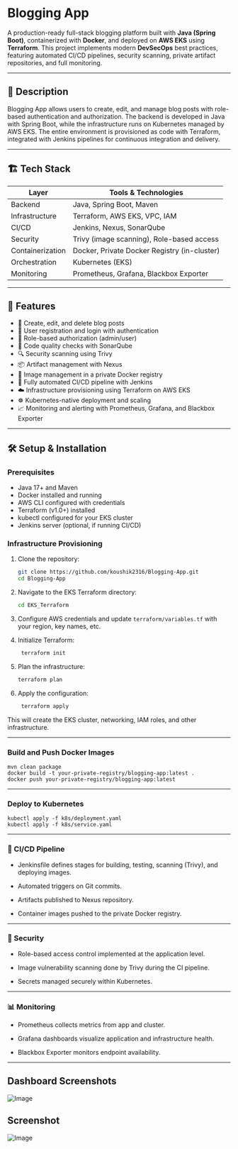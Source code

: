 # Blogging App

A production-ready full-stack blogging platform built with **Java (Spring Boot)**, containerized with **Docker**, and deployed on **AWS EKS** using **Terraform**. This project implements modern **DevSecOps** best practices, featuring automated CI/CD pipelines, security scanning, private artifact repositories, and full monitoring.

---

## 📖 Description

Blogging App allows users to create, edit, and manage blog posts with role-based authentication and authorization. The backend is developed in Java with Spring Boot, while the infrastructure runs on Kubernetes managed by AWS EKS. The entire environment is provisioned as code with Terraform, integrated with Jenkins pipelines for continuous integration and delivery.

---

## 🏗️ Tech Stack

| Layer           | Tools & Technologies                          |
|-----------------|----------------------------------------------|
| Backend         | Java, Spring Boot, Maven                      |
| Infrastructure  | Terraform, AWS EKS, VPC, IAM                  |
| CI/CD           | Jenkins, Nexus, SonarQube                     |
| Security        | Trivy (image scanning), Role-based access     |
| Containerization| Docker, Private Docker Registry (in-cluster)  |
| Orchestration   | Kubernetes (EKS)                              |
| Monitoring      | Prometheus, Grafana, Blackbox Exporter        |

---

## 🚀 Features

- 📝 Create, edit, and delete blog posts  
- 👤 User registration and login with authentication  
- 🔐 Role-based authorization (admin/user)  
- 🧼 Code quality checks with SonarQube  
- 🔍 Security scanning using Trivy  
- 📦 Artifact management with Nexus  
- 🐳 Image management in a private Docker registry  
- 🔄 Fully automated CI/CD pipeline with Jenkins  
- ☁️ Infrastructure provisioning using Terraform on AWS EKS  
- ☸️ Kubernetes-native deployment and scaling  
- 📈 Monitoring and alerting with Prometheus, Grafana, and Blackbox Exporter  

---

## 🛠️ Setup & Installation

### Prerequisites

- Java 17+ and Maven  
- Docker installed and running  
- AWS CLI configured with credentials  
- Terraform (v1.0+) installed  
- kubectl configured for your EKS cluster  
- Jenkins server (optional, if running CI/CD)  

### Infrastructure Provisioning

1. Clone the repository:

   ```bash
   git clone https://github.com/koushik2316/Blogging-App.git
   cd Blogging-App

2. Navigate to the EKS Terraform directory:

   ```bash
   cd EKS_Terraform
   ```

3. Configure AWS credentials and update `terraform/variables.tf` with your region, key names, etc.

4. Initialize Terraform:

   ```bash  
    terraform init
    ```
5. Plan the infrastructure:
    ```bash
    terraform plan
    ```
6. Apply the configuration:
   ```bash
    terraform apply
    ```
This will create the EKS cluster, networking, IAM roles, and other infrastructure.

---

### Build and Push Docker Images
```
mvn clean package
docker build -t your-private-registry/blogging-app:latest .
docker push your-private-registry/blogging-app:latest
```

---

### Deploy to Kubernetes
```
kubectl apply -f k8s/deployment.yaml
kubectl apply -f k8s/service.yaml
```

---

### 🔄 CI/CD Pipeline
- Jenkinsfile defines stages for building, testing, scanning (Trivy), and deploying images.

- Automated triggers on Git commits.

- Artifacts published to Nexus repository.

- Container images pushed to the private Docker registry.

---

### 🔐 Security
- Role-based access control implemented at the application level.

- Image vulnerability scanning done by Trivy during the CI pipeline.

- Secrets managed securely within Kubernetes.

---

### 📊 Monitoring
- Prometheus collects metrics from app and cluster.

- Grafana dashboards visualize application and infrastructure health.

- Blackbox Exporter monitors endpoint availability.

---

## Dashboard Screenshots


 ![Image](screenshots/Screenshot%202025-08-10%20144526.png)

## Screenshot

 ![Image](screenshots/Screenshot%202025-08-10%20145027.png)